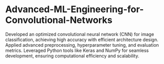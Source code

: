 # Advanced-ML-Engineering-for-Convolutional-Networks
Developed an optimized convolutional neural network (CNN) for image classification, achieving high accuracy with efficient architecture design. Applied advanced preprocessing, hyperparameter tuning, and evaluation metrics. Leveraged Python tools like Keras and NumPy for seamless development, ensuring computational efficiency and scalability.
